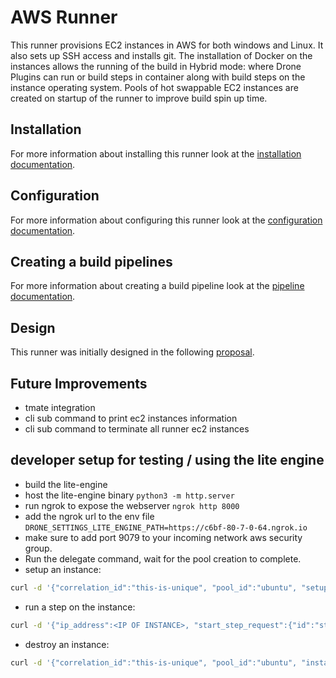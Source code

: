 # AWS Runner

This runner provisions EC2 instances in AWS for both windows and Linux. It also sets up SSH access and installs git. The installation of Docker on the instances allows the running of the build in Hybrid mode: where Drone Plugins can run or build steps in container along with build steps on the instance operating system. Pools of hot swappable EC2 instances are created on startup of the runner to improve build spin up time.

## Installation

For more information about installing this runner look at the [installation documentation](https://docs.drone.io/runner/aws/overview/).

## Configuration

For more information about configuring this runner look at the [configuration documentation](https://docs.drone.io/runner/aws/configuration/).

## Creating a build pipelines

For more information about creating a build pipeline look at the [pipeline documentation](https://docs.drone.io/pipeline/aws/overview/).

## Design

This runner was initially designed in the following [proposal](https://github.com/drone/proposal/blob/master/design/01-aws-runner.md).

## Future Improvements

+ tmate integration
+ cli sub command to print ec2 instances information
+ cli sub command to terminate all runner ec2 instances

## developer setup for testing / using the lite engine

+ build the lite-engine
+ host the lite-engine binary `python3 -m http.server`
+ run ngrok to expose the webserver `ngrok http 8000`
+ add the ngrok url to the env file `DRONE_SETTINGS_LITE_ENGINE_PATH=https://c6bf-80-7-0-64.ngrok.io`
+ make sure to add port 9079 to your incoming network aws security group.
+ Run the delegate command, wait for the pool creation to complete.
+ setup an instance:

```BASH
curl -d '{"correlation_id":"this-is-unique", "pool_id":"ubuntu", "setup_request": {"network": {"id":"drone"}, "platform": { "os":"ubuntu" }}}' -H "Content-Type: application/json" -X POST  http://127.0.0.1:3000/setup
```

+ run a step on the instance:

```BASH
curl -d '{"ip_address":<IP OF INSTANCE>, "start_step_request":{"id":"step4", "image": "alpine:3.11", "working_dir":"/tmp", "run":{"commands":["sleep 30"], "entrypoint":["sh", "-c"]}}}' -H "Content-Type: application/json" -X POST  http://127.0.0.1:3000/step
```

+ destroy an instance:

```BASH
curl -d '{"correlation_id":"this-is-unique", "pool_id":"ubuntu", "instance_id":"<ID OF AWS INSTANCE>" }' -H "Content-Type: application/json" -X POST  http://127.0.0.1:3000/destroy
```
